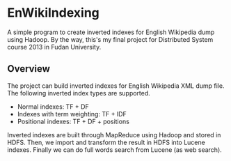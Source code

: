 EnWikiIndexing
==============================

A simple program to create inverted indexes for English Wikipedia dump using Hadoop. By the way, this's my final project for Distributed System course 2013 in Fudan University.

## Overview
The project can build inverted indexes for English Wikipedia XML dump file. The following inverted index types are supported.
* Normal indexes: TF + DF
* Indexes with term weighting: TF + IDF
* Positional indexes: TF + DF + positions

Inverted indexes are built through MapReduce using Hadoop and stored in HDFS. Then, we import and transform the result in HDFS into Lucene indexes. Finally we can do full words search from Lucene (as web search).




